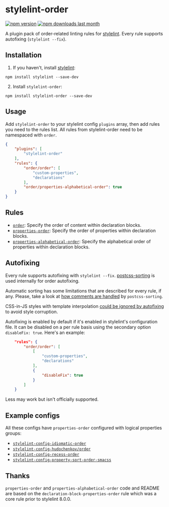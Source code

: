 # stylelint-order

[![npm version][npm-version-img]][npm] [![npm downloads last month][npm-downloads-img]][npm]

A plugin pack of order-related linting rules for [stylelint]. Every rule supports autofixing (`stylelint --fix`).

## Installation

1. If you haven't, install [stylelint]:

```
npm install stylelint --save-dev
```

2.  Install `stylelint-order`:

```
npm install stylelint-order --save-dev
```

## Usage

Add `stylelint-order` to your stylelint config `plugins` array, then add rules you need to the rules list. All rules from stylelint-order need to be namespaced with `order`.

```json
{
	"plugins": [
		"stylelint-order"
	],
	"rules": {
		"order/order": [
			"custom-properties",
			"declarations"
		],
		"order/properties-alphabetical-order": true
	}
}
```

## Rules

* [`order`](./rules/order/README.md): Specify the order of content within declaration blocks.
* [`properties-order`](./rules/properties-order/README.md): Specify the order of properties within declaration blocks.
* [`properties-alphabetical-order`](./rules/properties-alphabetical-order/README.md): Specify the alphabetical order of properties within declaration blocks.

## Autofixing

Every rule supports autofixing with `stylelint --fix`. [postcss-sorting] is used internally for order autofixing.

Automatic sorting has some limitations that are described for every rule, if any. Please, take a look at [how comments are handled](https://github.com/hudochenkov/postcss-sorting#handling-comments) by `postcss-sorting`.

CSS-in-JS styles with template interpolation [could be ignored by autofixing](https://github.com/hudochenkov/postcss-sorting#css-in-js) to avoid style corruption.

Autofixing is enabled by default if it's enabled in stylelint's configuration file. It can be disabled on a per rule basis using the secondary option `disableFix: true`. Here's an example:

```json
	"rules": {
		"order/order": [
			[
				"custom-properties",
				"declarations"
			],
			{
				"disableFix": true
			}
		]
	}
```

Less may work but isn't officially supported.

## Example configs

All these configs have `properties-order` configured  with logical properties groups:

* [`stylelint-config-idiomatic-order`](https://github.com/ream88/stylelint-config-idiomatic-order)
* [`stylelint-config-hudochenkov/order`](https://github.com/hudochenkov/stylelint-config-hudochenkov/blob/master/order.js)
* [`stylelint-config-recess-order`](https://github.com/stormwarning/stylelint-config-recess-order)
* [`stylelint-config-property-sort-order-smacss`](https://github.com/cahamilton/stylelint-config-property-sort-order-smacss)

## Thanks

`properties-order` and `properties-alphabetical-order` code and README are based on the `declaration-block-properties-order` rule which was a core rule prior to stylelint 8.0.0.

[npm-version-img]: https://img.shields.io/npm/v/stylelint-order.svg
[npm-downloads-img]: https://img.shields.io/npm/dm/stylelint-order.svg
[npm]: https://www.npmjs.com/package/stylelint-order
[stylelint]: https://stylelint.io/
[postcss-sorting]: https://github.com/hudochenkov/postcss-sorting
